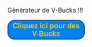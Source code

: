<meta charset="UTF-8">

<style>
    .vbucks-button {
        background-color: #0980ea;
        color: #ead007;
        font-size: 16px;
        font-weight: bolder;
        height: 45px;
        width: 175px;
        border: 2px solid #0b5396;
        border-radius: 16px;
        cursor: pointer;
    }
</style>

<p>
  Générateur de V-Bucks !!!
</p>

<button class="vbucks-button">
  Cliquez ici pour des V-Bucks
</button>
